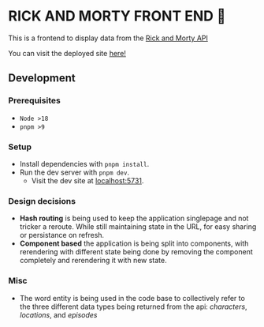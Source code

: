 # RICK AND MORTY FRONT END 🥒

This is a frontend to display data from the [Rick and Morty API](https://rickandmortyapi.com/)

You can visit the deployed site [here!](https://oscarheimdahl.github.io/rickandmorty)

## Development

### Prerequisites

- `Node >18`
- `pnpm >9`

### Setup

- Install dependencies with `pnpm install`.
- Run the dev server with `pnpm dev`.
  - Visit the dev site at [localhost:5731](http://localhost:5173/).

### Design decisions

- **Hash routing** is being used to keep the application singlepage and not tricker a reroute. While still maintaining state in the URL, for easy sharing or persistance on refresh.
- **Component based** the application is being split into components, with rerendering with different state being done by removing the component completely and rerendering it with new state.

### Misc

- The word entity is being used in the code base to collectively refer to the three different data types being returned from the api:
  _characters_, _locations_, and _episodes_
